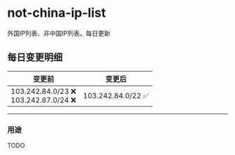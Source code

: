 # not-china-ip-list
外国IP列表、非中国IP列表。每日更新

每日变更明细
--------------------
|  变更前   | 变更后 |
|  ----  | ----  |
|  103.242.84.0/23 :x: <br> 103.242.87.0/24 :x: <br> | 103.242.84.0/22 :white_check_mark: | 

--------------------
### 用途
TODO
